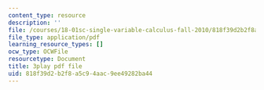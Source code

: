 ```yaml
---
content_type: resource
description: ''
file: /courses/18-01sc-single-variable-calculus-fall-2010/818f39d2b2f8a5c94aac9ee49282ba44_E7oR_JBgUzA.pdf
file_type: application/pdf
learning_resource_types: []
ocw_type: OCWFile
resourcetype: Document
title: 3play pdf file
uid: 818f39d2-b2f8-a5c9-4aac-9ee49282ba44
---
```

